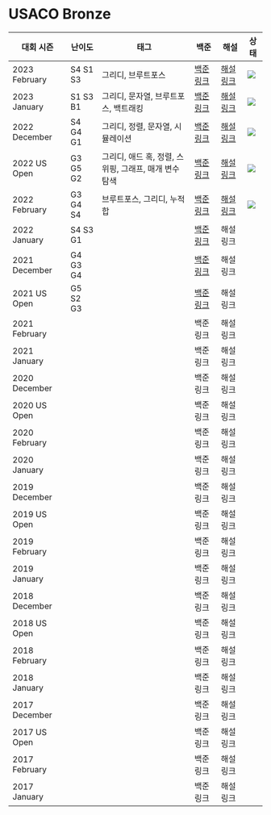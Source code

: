 # USACO Bronze

| 대회 시즌     | 난이도   | 태그                                                  | 백준                                              | 해설                            | 상태                                                                                |
| ------------- | -------- | ----------------------------------------------------- | ------------------------------------------------- | ------------------------------- | ----------------------------------------------------------------------------------- |
| 2023 February | S4 S1 S3 | 그리디, 브루트포스                                    | [백준 링크](https://www.acmicpc.net/category/807) | [해설 링크](./2023%20February)  | ![](https://img.shields.io/static/v1?label=progress&message=67%&color=brightgreen)  |
| 2023 January  | S1 S3 B1 | 그리디, 문자열, 브루트포스, 백트래킹                  | [백준 링크](https://www.acmicpc.net/category/834) | [해설 링크](./2023%20January)   | ![](https://img.shields.io/static/v1?label=progress&message=100%&color=brightgreen) |
| 2022 December | S4 G4 G1 | 그리디, 정렬, 문자열, 시뮬레이션                      | [백준 링크](https://www.acmicpc.net/category/743) | [해설 링크](./2022%20December)  | ![](https://img.shields.io/static/v1?label=progress&message=100%&color=brightgreen) |
| 2022 US Open  | G3 G5 G2 | 그리디, 애드 혹, 정렬, 스위핑, 그래프, 매개 변수 탐색 | [백준 링크](https://www.acmicpc.net/category/655) | [해설 링크](./2022%20US%20Open) | ![](https://img.shields.io/static/v1?label=progress&message=67%&color=brightgreen)  |
| 2022 February | G3 G4 S4 | 브루트포스, 그리디, 누적합                            | [백준 링크](https://www.acmicpc.net/category/649) | [해설 링크](./2022%20February)  | ![](https://img.shields.io/static/v1?label=progress&message=66%&color=brightgreen)  |
| 2022 January  | S4 S3 G1 |                                                       | [백준 링크](https://www.acmicpc.net/category/645) | 해설 링크                       |                                                                                     |
| 2021 December | G4 G3 G4 |                                                       | [백준 링크](https://www.acmicpc.net/category/612) | 해설 링크                       |                                                                                     |
| 2021 US Open  | G5 S2 G3 |                                                       | [백준 링크](https://www.acmicpc.net/category/531) | 해설 링크                       |                                                                                     |
| 2021 February |          |                                                       | 백준 링크                                         | 해설 링크                       |                                                                                     |
| 2021 January  |          |                                                       | 백준 링크                                         | 해설 링크                       |                                                                                     |
| 2020 December |          |                                                       | 백준 링크                                         | 해설 링크                       |                                                                                     |
| 2020 US Open  |          |                                                       | 백준 링크                                         | 해설 링크                       |                                                                                     |
| 2020 February |          |                                                       | 백준 링크                                         | 해설 링크                       |                                                                                     |
| 2020 January  |          |                                                       | 백준 링크                                         | 해설 링크                       |                                                                                     |
| 2019 December |          |                                                       | 백준 링크                                         | 해설 링크                       |                                                                                     |
| 2019 US Open  |          |                                                       | 백준 링크                                         | 해설 링크                       |                                                                                     |
| 2019 February |          |                                                       | 백준 링크                                         | 해설 링크                       |                                                                                     |
| 2019 January  |          |                                                       | 백준 링크                                         | 해설 링크                       |                                                                                     |
| 2018 December |          |                                                       | 백준 링크                                         | 해설 링크                       |                                                                                     |
| 2018 US Open  |          |                                                       | 백준 링크                                         | 해설 링크                       |                                                                                     |
| 2018 February |          |                                                       | 백준 링크                                         | 해설 링크                       |                                                                                     |
| 2018 January  |          |                                                       | 백준 링크                                         | 해설 링크                       |                                                                                     |
| 2017 December |          |                                                       | 백준 링크                                         | 해설 링크                       |                                                                                     |
| 2017 US Open  |          |                                                       | 백준 링크                                         | 해설 링크                       |                                                                                     |
| 2017 February |          |                                                       | 백준 링크                                         | 해설 링크                       |                                                                                     |
| 2017 January  |          |                                                       | 백준 링크                                         | 해설 링크                       |                                                                                     |
